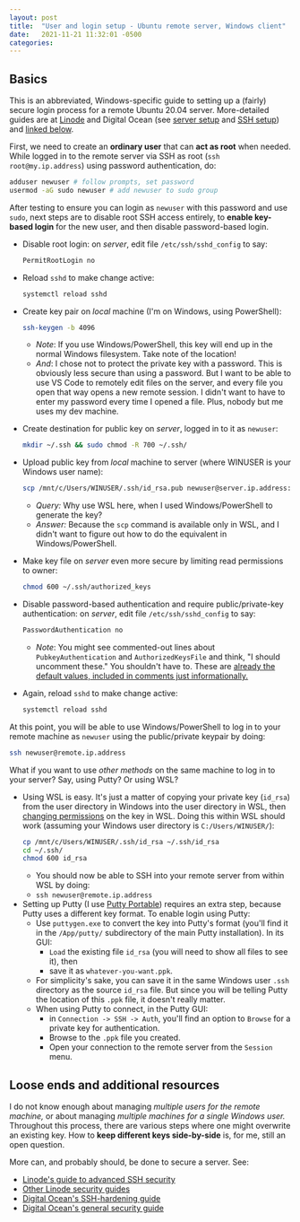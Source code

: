 ```yaml
---
layout: post
title:  "User and login setup - Ubuntu remote server, Windows client"
date:   2021-11-21 11:32:01 -0500
categories: 
---
```


## Basics

This is an abbreviated, Windows-specific guide to setting up a (fairly) secure login process for a remote Ubuntu 20.04 server. More-detailed guides are at [Linode](https://www.linode.com/docs/guides/securing-your-server/) and Digital Ocean (see [server setup](https://www.digitalocean.com/community/tutorials/initial-server-setup-with-ubuntu-20-04) and [SSH setup](https://www.digitalocean.com/community/tutorials/how-to-set-up-ssh-keys-on-ubuntu-20-04)) and [linked below](#loose-ends-and-additional-resources).

First, we need to create an **ordinary user** that can **act as root** when needed. While logged in to the remote server via SSH as root (`ssh root@my.ip.address`) using password authentication, do:
```bash
adduser newuser # follow prompts, set password
usermod -aG sudo newuser # add newuser to sudo group
```

After testing to ensure you can login as `newuser` with this password and use `sudo`, next steps are to disable root SSH access entirely, to **enable key-based login** for the new user, and then disable password-based login. 

- Disable root login: on *server*, edit file `/etc/ssh/sshd_config` to say:
    ```bash
    PermitRootLogin no
    ```
- Reload `sshd` to make change active:
    ```bash
    systemctl reload sshd
    ```
- Create key pair on *local* machine (I'm on Windows, using PowerShell):
    ```bash
    ssh-keygen -b 4096
    ```
    - *Note*: If you use Windows/PowerShell, this key will end up in the normal Windows filesystem. Take note of the location!
    - *And*: I chose not to protect the private key with a password. This is obviously less secure than using a password. But I want to be able to use VS Code to remotely edit files on the server, and every file you open that way opens a new remote session. I didn't want to have to enter my password every time I opened a file. Plus, nobody but me uses my dev machine. 

- Create destination for public key on *server*, logged in to it as `newuser`:
    ```bash
    mkdir ~/.ssh && sudo chmod -R 700 ~/.ssh/
    ```
- Upload public key from *local* machine to server (where WINUSER is your Windows user name):
    ```bash
    scp /mnt/c/Users/WINUSER/.ssh/id_rsa.pub newuser@server.ip.address:~/.ssh/authorized_keys
    ```
    - *Query:* Why use WSL here, when I used Windows/PowerShell to generate the key? 
    - *Answer:* Because the `scp` command is available only in WSL, and I didn't want to figure out how to do the equivalent in Windows/PowerShell.
- Make key file on *server* even more secure by limiting read permissions to owner:
    ```bash
    chmod 600 ~/.ssh/authorized_keys
    ```
- Disable password-based authentication and require public/private-key authentication: on *server*, edit file `/etc/ssh/sshd_config` to say:
    ```bash
    PasswordAuthentication no
    ```
    - *Note*: You might see commented-out lines about `PubkeyAuthentication` and `AuthorizedKeysFile` and think, "I should uncomment these." You shouldn't have to. These are [already the default values, included in comments just informationally.](https://serverfault.com/questions/1057053/for-ssh-access-only-do-i-leave-pubkeyauthentication-yes-commented-out-in-ssh)
- Again, reload `sshd` to make change active:
    ```bash
    systemctl reload sshd
    ```

At this point, you will be able to use Windows/PowerShell to log in to your remote machine as `newuser` using the public/private keypair by doing:
```bash
ssh newuser@remote.ip.address
```

What if you want to use *other methods* on the same machine to log in to your server? Say, using Putty? Or using WSL? 

- Using WSL is easy. It's just a matter of copying your private key (`id_rsa`) from the user directory in Windows into the user directory in WSL, then [changing permissions](https://askubuntu.com/questions/134975/copy-ssh-private-keys-to-another-computer) on the key in WSL. Doing this within WSL should work (assuming your Windows user directory is `C:/Users/WINUSER/`):
    ```bash
    cp /mnt/c/Users/WINUSER/.ssh/id_rsa ~/.ssh/id_rsa
    cd ~/.ssh/
    chmod 600 id_rsa
    ```
    - You should now be able to SSH into your remote server from within WSL by doing:
    - `ssh newuser@remote.ip.address`
- Setting up Putty (I use [Putty Portable](https://portableapps.com/apps/internet/putty_portable)) requires an extra step, because Putty uses a different key format. To enable login using Putty:
    - Use `puttygen.exe` to convert the key into Putty's format (you'll find it in the `/App/putty/` subdirectory of the main Putty installation). In its GUI: 
        - `Load` the existing file `id_rsa` (you will need to show all files to see it), then 
        - save it as `whatever-you-want.ppk`. 
    - For simplicity's sake, you can save it in the same Windows user `.ssh` directory as the source `id_rsa` file. But since you will be telling Putty the location of this `.ppk` file, it doesn't really matter.
    - When using Putty to connect, in the Putty GUI:
        - in `Connection -> SSH -> Auth`, you'll find an option to `Browse` for a private key for authentication. 
        - Browse to the `.ppk` file you created. 
        - Open your connection to the remote server from the `Session` menu.

## Loose ends and additional resources

I do not know enough about managing *multiple users for the remote machine,* or about managing *multiple machines for a single Windows user.* Throughout this process, there are various steps where one might overwrite an existing key. How to **keep different keys side-by-side** is, for me, still an open question.

More can, and probably should, be done to secure a server. See:
  - [Linode's guide to advanced SSH security](https://www.linode.com/docs/guides/advanced-ssh-server-security/)
  - [Other Linode security guides](https://www.linode.com/docs/guides/security/basics/)
  - [Digital Ocean's SSH-hardening guide](https://www.digitalocean.com/community/tutorials/how-to-harden-openssh-client-on-ubuntu-20-04)
  - [Digital Ocean's general security guide](https://www.digitalocean.com/community/tutorials/recommended-security-measures-to-protect-your-servers)